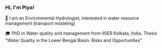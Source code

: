 ### Hi, I'm Piya!

🌱 I am an Environmental Hydrologist, interested in water resource management (transport modeling)

🎓 PhD in Water quality and management from IISER Kolkata, India. Thesis "Water Quality in the Lower Bengal Basin: Risks and Opportunities"
